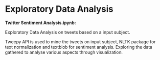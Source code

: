 # Exploratory Data Analysis

**Twitter Sentiment Analysis.ipynb:**

Exploratory Data Analysis on tweets based on a input subject.

Tweepy API is used to mine the tweets on input subject, NLTK package for text normalization and textblob for sentiment analysis. Exploring the data gathered to analyse various aspects through visualization. 
